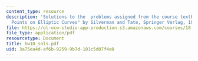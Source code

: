 ```yaml
---
content_type: resource
description: 'Solutions to the  problems assigned from the course textbook: "Rational
  Points on Elliptic Curves" by Silverman and Tate, Springer Verlag, 1992.'
file: https://ol-ocw-studio-app-production.s3.amazonaws.com/courses/18-704-seminar-in-algebra-and-number-theory-rational-points-on-elliptic-curves-fall-2004/3a75ea4daf6b92599b7d101c5d07f4a0_hw10_sols.pdf
file_type: application/pdf
resourcetype: Document
title: hw10_sols.pdf
uid: 3a75ea4d-af6b-9259-9b7d-101c5d07f4a0
---
```

